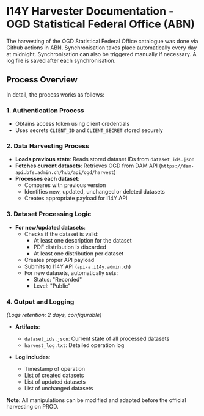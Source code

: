 # I14Y Harvester Documentation - OGD Statistical Federal Office (ABN)

The harvesting of the OGD Statistical Federal Office catalogue was done via Github actions in ABN. Synchronisation takes place automatically every day at midnight. Synchronisation can also be triggered manually if necessary. A log file is saved after each synchronisation.

## Process Overview

In detail, the process works as follows:

### 1. Authentication Process
- Obtains access token using client credentials
- Uses secrets `CLIENT_ID` and `CLIENT_SECRET` stored securely

### 2. Data Harvesting Process
- **Loads previous state**: Reads stored dataset IDs from `dataset_ids.json`
- **Fetches current datasets**: Retrieves OGD from DAM API (`https://dam-api.bfs.admin.ch/hub/api/ogd/harvest`)  
- **Processes each dataset**:  
   - Compares with previous version
   - Identifies new, updated, unchanged or deleted datasets
   - Creates appropriate payload for I14Y API  

### 3. Dataset Processing Logic
- **For new/updated datasets**:  
   - Checks if the dataset is valid:  
      - At least one description for the dataset  
      - PDF distribution is discarded  
      - At least one distribution per dataset
   - Creates proper API payload  
   - Submits to I14Y API (`api-a.i14y.admin.ch`)  
   - For new datasets, automatically sets:  
      - Status: "Recorded"
      - Level: "Public"  

### 4. Output and Logging
*(Logs retention: 2 days, configurable)*  

- **Artifacts**:  
   - `dataset_ids.json`: Current state of all processed datasets  
   - `harvest_log.txt`: Detailed operation log  

- **Log includes**:  
   - Timestamp of operation  
   - List of created datasets  
   - List of updated datasets  
   - List of unchanged datasets  

**Note**: All manipulations can be modified and adapted before the official harvesting on PROD.
